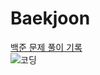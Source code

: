 # Baekjoon
[백준 문제 풀이 기록](https://www.acmicpc.net/user/sb3129256)
<br>
![코딩](https://github.com/suzzang2/Baekjoon/assets/134358849/48361db8-93a6-4302-8904-4b529c644bc6)
